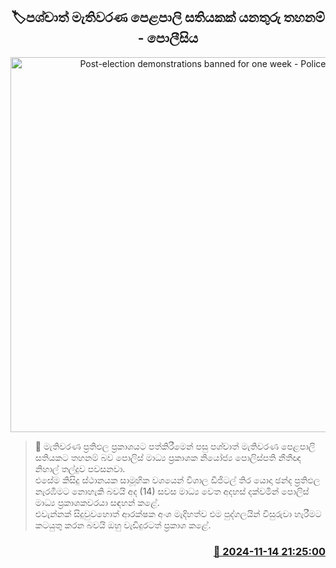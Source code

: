 <p align='center'><b><h2 align='center' title='Post-election demonstrations banned for one week - Police'>🏷පශ්චාත් මැතිවරණ පෙළපාලි සතියකක් යනතුරු තහනම් - පොලීසිය</h2></b></p>
<p align='center'><img src='https://helakuru.sgp1.cdn.digitaloceanspaces.com/esana/images/lib/nihal-thalduwa-2093.jpg' width='600' alt='Post-election demonstrations banned for one week - Police'></p>

>📝 මැතිවරණ ප්‍රතිඵල ප්‍රකාශයට පත්කිරීමෙන් පසු පශ්චාත් මැතිවරණ පෙළපාලි සතියකට තහනම් බව පොලිස් මාධ්‍ය ප්‍රකාශක නියෝජ්‍ය පොලිස්පති නීතීඥ නිහාල් තල්දුව පවසනවා.<br>එසේම කිසිදු ස්ථානයක සාමූහික වශයෙන් විශාල ඩිජිටල් තිර යොදා ඡන්ද ප්‍රතිඵල නැරඹීමට නොහැකි බවයි අද (14) සවස මාධ්‍ය වෙත අදහස් දක්වමින් පොලිස් මාධ්‍ය ප්‍රකාශකවරයා සඳහන් කළේ.<br>එවැන්නක් සිදුවුවහොත් ආරක්ෂක අංශ මැදිහත්ව එම පුද්ගලයින් විසුරුවා හැරීමට කටයුතු කරන බවයි ඔහු වැඩිදුරටත් ප්‍රකාශ කළේ. <br>

<h3 align='right'><a href='https://www.helakuru.lk/esana/p/105060/'>📅 2024-11-14 21:25:00</a></h3>

